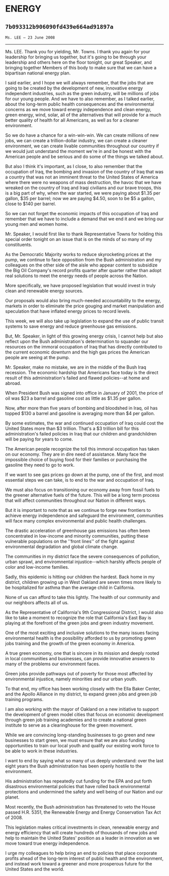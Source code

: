 # ENERGY
## `7b093312b906090fd439e664ad91897a`
`Ms. LEE — 23 June 2008`

---


Ms. LEE. Thank you for yielding, Mr. Towns. I thank you again for 
your leadership for bringing us together, but it's going to be through 
your leadership and others here on the floor tonight, our great 
Speaker, and bringing together Members of this body to make sure that 
we can have a bipartisan national energy plan.



I said earlier, and I hope we will always remember, that the jobs 
that are going to be created by the development of new, innovative 
energy independent industries, such as the green industry, will be 
millions of jobs for our young people. And we have to also remember, as 
I talked earlier, about the long-term public health consequences and 
the environmental concerns as we move toward energy independence and 
clean energy, green energy, wind, solar, all of the alternatives that 
will provide for a much better quality of health for all Americans, as 
well as for a cleaner environment.

So we do have a chance for a win-win-win. We can create millions of 
new jobs, we can create a trillion-dollar industry, we can create a 
cleaner environment, we can create livable communities throughout our 
country if we would just understand the moment we're in and be honest 
with the American people and be serious and do some of the things we 
talked about.

But also I think it's important, as I close, to also remember that 
the occupation of Iraq, the bombing and invasion of the country of Iraq 
that was a country that was not an imminent threat to the United States 
of America where there were no weapons of mass destruction, the havoc 
that we have wreaked on the country of Iraq and Iraqi civilians and our 
brave troops, this is a big part of why, when the war started, we were 
paying about $1.35 per gallon, $35 per barrel; now we are paying $4.50, 
soon to be $5 a gallon, close to $140 per barrel.

So we can not forget the economic impacts of this occupation of Iraq 
and remember that we have to include a demand that we end it and we 
bring our young men and women home.

Mr. Speaker, I would first like to thank Representative Towns for 
holding this special order tonight on an issue that is on the minds of 
so many of my constituents.

As the Democratic Majority works to reduce skyrocketing prices at the 
pump, we continue to face opposition from the Bush administration and 
my colleagues on the other side of the aisle who appear content to 
subsidize the Big Oil Company's record profits quarter after quarter 
rather than adopt real solutions to meet the energy needs of people 
across the Nation.

More specifically, we have proposed legislation that would invest in 
truly clean and renewable energy sources.

Our proposals would also bring much-needed accountability to the 
energy, markets in order to eliminate the price gouging and market 
manipulation and speculation that have inflated energy prices to record 
levels.

This week, we will also take up legislation to expand the use of 
public transit systems to save energy and reduce greenhouse gas 
emissions.

But, Mr. Speaker, in light of this growing energy crisis, I cannot 
help but also reflect upon the Bush administration's determination to 
squander our resources on the immoral occupation of Iraq that has 
directly contributed to the current economic downturn and the high gas 
prices the American people are seeing at the pump.

Mr. Speaker, make no mistake, we are in the middle of the Bush Iraq 
recession. The economic hardship that Americans face today is the 
direct result of this administration's failed and flawed policies--at 
home and abroad.

When President Bush was signed into office in January of 2001, the 
price of oil was $23 a barrel and gasoline cost as little as $1.35 per 
gallon.

Now, after more than five years of bombing and bloodshed in Iraq, oil 
has topped $130 a barrel and gasoline is averaging more than $4 per 
gallon.

By some estimates, the war and continued occupation of Iraq could 
cost the United States more than $3 trillion. That's a $3 trillion bill 
for this administration's failed policies in Iraq that our children and 
grandchildren will be paying for years to come.

The American people recognize the toll this immoral occupation has 
taken on our economy. They are in dire need of assistance. Many face 
the impossible choice of buying food for their families or purchasing 
the gasoline they need to go to work.

If we want to see gas prices go down at the pump, one of the first, 
and most essential steps we can take, is to end to the war and 
occupation of Iraq.

We must also focus on transitioning our economy away from fossil 
fuels to the greener alternative fuels of the future. This will be a 
long term process that will affect communities throughout our Nation in 
different ways.

But it is important to note that as we continue to forge new 
frontiers to achieve energy independence and safeguard the environment, 
communities will face many complex environmental and public health 
challenges.

The drastic acceleration of greenhouse gas emissions has often been 
concentrated in low-income and minority communities, putting these 
vulnerable populations on the ''front lines'' of the fight against 
environmental degradation and global climate change.

The communities in my district face the severe consequences of 
pollution, urban sprawl, and enviromnental injustice--which harshly 
affects people of color and low-income families.

Sadly, this epidemic is hitting our children the hardest. Back home 
in my district, children growing up in West Oakland are seven times 
more likely to be hospitalized for asthma than the average child in 
California.

None of us can afford to take this lightly. The health of our 
community and our neighbors affects all of us.

As the Representative of California's 9th Congressional District, I 
would also like to take a moment to recognize the role that 
California's East Bay is playing at the forefront of the green jobs and 
green industry movement.

One of the most exciting and inclusive solutions to the many issues 
facing environmental health is the possibility afforded to us by 
promoting green jobs training and the growth of the green economy in 
America.

A true green economy, one that is sincere in its mission and deeply 
rooted in local communities and businesses, can provide innovative 
answers to many of the problems our environment faces.

Green jobs provide pathways out of poverty for those most affected by 
environmental injustice, namely minorities and our urban youth.

To that end, my office has been working closely with the Ella Baker 
Center, and the Apollo Alliance in my district, to expand green jobs 
and green job training programs.

I am also working with the mayor of Oakland on a new initiative to 
support the development of green model cities that focus on economic 
development through green job training academies and to create a 
national green institute to serve as a clearinghouse for the green 
movement.

While we are convincing long-standing businesses to go green and new 
businesses to start green, we must ensure that we are also funding 
opportunities to train our local youth and qualify our existing work 
force to be able to work in these industries.

I want to end by saying what so many of us deeply understand: over 
the last eight years the Bush administration has been openly hostile to 
the environment.

His administration has repeatedly cut funding for the EPA and put 
forth disastrous environmental policies that have rolled back 
environmental protections and undermined the safety and well being of 
our Nation and our planet.

Most recently, the Bush administration has threatened to veto the 
House passed H.R. 5351, the Renewable Energy and Energy Conservation 
Tax Act of 2008.

This legislation makes critical investments in clean, renewable 
energy and energy efficiency that will create hundreds of thousands of 
new jobs and help to maintain the United States' position as a leader 
in innovation as we move toward true energy independence.

I urge my colleagues to help bring an end to policies that place 
corporate profits ahead of the long-term interest of public health and 
the environment, and instead work toward a greener and more prosperous 
future for the United States and the world.